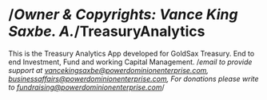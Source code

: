 /*Owner & Copyrights: Vance King Saxbe. A.*/TreasuryAnalytics
=================

This is the Treasury Analytics App developed for GoldSax Treasury. End to end Investment, Fund and working Capital Management.
/*email to provide support at vancekingsaxbe@powerdominionenterprise.com, businessaffairs@powerdominionenterprise.com, For donations please write to fundraising@powerdominionenterprise.com*/